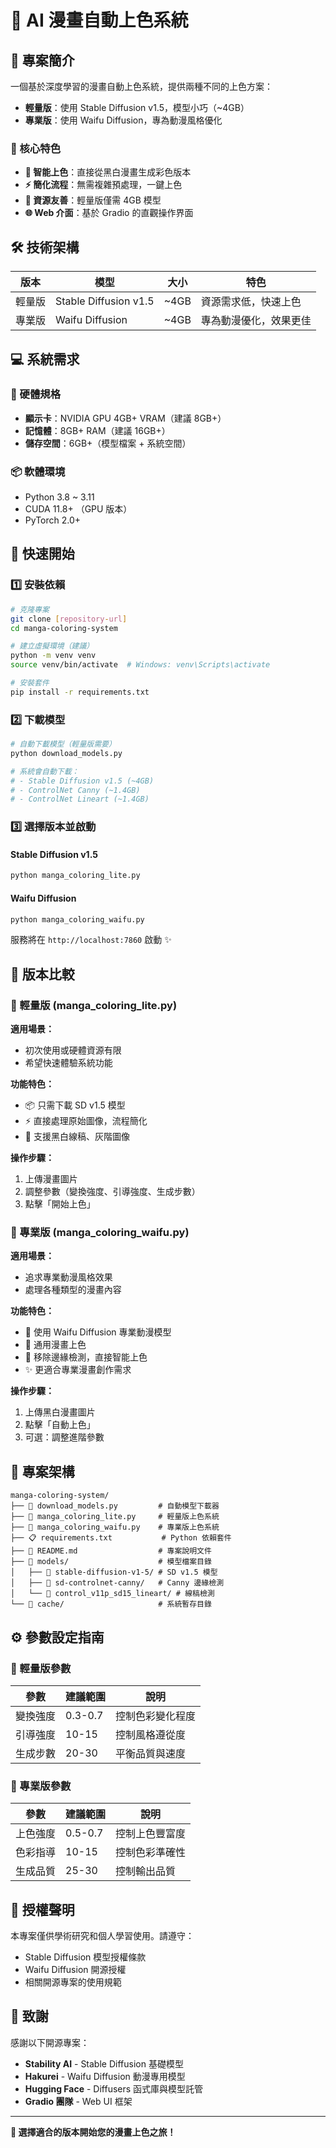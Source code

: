 # 🎨 AI 漫畫自動上色系統

## 📖 專案簡介

一個基於深度學習的漫畫自動上色系統，提供兩種不同的上色方案：
- **輕量版**：使用 Stable Diffusion v1.5，模型小巧（~4GB）
- **專業版**：使用 Waifu Diffusion，專為動漫風格優化

### 🌟 核心特色

- **🎯 智能上色**：直接從黑白漫畫生成彩色版本
- **⚡ 簡化流程**：無需複雜預處理，一鍵上色
- **💾 資源友善**：輕量版僅需 4GB 模型
- **🌐 Web 介面**：基於 Gradio 的直觀操作界面

## 🛠 技術架構

| 版本 | 模型 | 大小 | 特色 |
|------|------|------|------|
| 輕量版 | Stable Diffusion v1.5 | ~4GB | 資源需求低，快速上色 |
| 專業版 | Waifu Diffusion | ~4GB | 專為動漫優化，效果更佳 |

## 💻 系統需求

### 🔧 硬體規格
- **顯示卡**：NVIDIA GPU 4GB+ VRAM（建議 8GB+）
- **記憶體**：8GB+ RAM（建議 16GB+）
- **儲存空間**：6GB+（模型檔案 + 系統空間）

### 📦 軟體環境
- Python 3.8 ~ 3.11
- CUDA 11.8+ （GPU 版本）
- PyTorch 2.0+

## 🚀 快速開始

### 1️⃣ 安裝依賴

```bash
# 克隆專案
git clone [repository-url]
cd manga-coloring-system

# 建立虛擬環境（建議）
python -m venv venv
source venv/bin/activate  # Windows: venv\Scripts\activate

# 安裝套件
pip install -r requirements.txt
```

### 2️⃣ 下載模型

```bash
# 自動下載模型（輕量版需要）
python download_models.py

# 系統會自動下載：
# - Stable Diffusion v1.5 (~4GB)
# - ControlNet Canny (~1.4GB) 
# - ControlNet Lineart (~1.4GB)
```

### 3️⃣ 選擇版本並啟動

####  Stable Diffusion v1.5
```bash
python manga_coloring_lite.py
```

####  Waifu Diffusion
```bash
python manga_coloring_waifu.py
```

服務將在 `http://localhost:7860` 啟動 ✨

## 🎯 版本比較

### 🌿 輕量版 (manga_coloring_lite.py)

**適用場景：**
- 初次使用或硬體資源有限
- 希望快速體驗系統功能

**功能特色：**
- 📦 只需下載 SD v1.5 模型
- ⚡ 直接處理原始圖像，流程簡化
- 🎨 支援黑白線稿、灰階圖像

**操作步驟：**
1. 上傳漫畫圖片
2. 調整參數（變換強度、引導強度、生成步數）
3. 點擊「開始上色」

### 🎨 專業版 (manga_coloring_waifu.py)

**適用場景：**
- 追求專業動漫風格效果
- 處理各種類型的漫畫內容

**功能特色：**
- 🎯 使用 Waifu Diffusion 專業動漫模型
- 🌈 通用漫畫上色
- 🚀 移除邊緣檢測，直接智能上色
- ✨ 更適合專業漫畫創作需求

**操作步驟：**
1. 上傳黑白漫畫圖片
2. 點擊「自動上色」
3. 可選：調整進階參數

## 📁 專案架構

```
manga-coloring-system/
├── 📄 download_models.py         # 自動模型下載器
├── 🌿 manga_coloring_lite.py     # 輕量版上色系統
├── 🎨 manga_coloring_waifu.py    # 專業版上色系統
├── 📋 requirements.txt           # Python 依賴套件
├── 📖 README.md                  # 專案說明文件
├── 📁 models/                    # 模型檔案目錄
│   ├── 📁 stable-diffusion-v1-5/ # SD v1.5 模型
│   ├── 📁 sd-controlnet-canny/   # Canny 邊緣檢測
│   └── 📁 control_v11p_sd15_lineart/ # 線稿檢測
└── 📁 cache/                     # 系統暫存目錄
```

## ⚙️ 參數設定指南

### 🌿 輕量版參數

| 參數 | 建議範圍 | 說明 |
|------|----------|------|
| 變換強度 | 0.3-0.7 | 控制色彩變化程度 |
| 引導強度 | 10-15 | 控制風格遵從度 |
| 生成步數 | 20-30 | 平衡品質與速度 |

### 🎨 專業版參數

| 參數 | 建議範圍 | 說明 |
|------|----------|------|
| 上色強度 | 0.5-0.7 | 控制上色豐富度 |
| 色彩指導 | 10-15 | 控制色彩準確性 |
| 生成品質 | 25-30 | 控制輸出品質 |

## 📜 授權聲明

本專案僅供學術研究和個人學習使用。請遵守：
- Stable Diffusion 模型授權條款
- Waifu Diffusion 開源授權
- 相關開源專案的使用規範

## 🙏 致謝

感謝以下開源專案：
- **Stability AI** - Stable Diffusion 基礎模型
- **Hakurei** - Waifu Diffusion 動漫專用模型
- **Hugging Face** - Diffusers 函式庫與模型託管
- **Gradio 團隊** - Web UI 框架

---

**🌟 選擇適合的版本開始您的漫畫上色之旅！** 